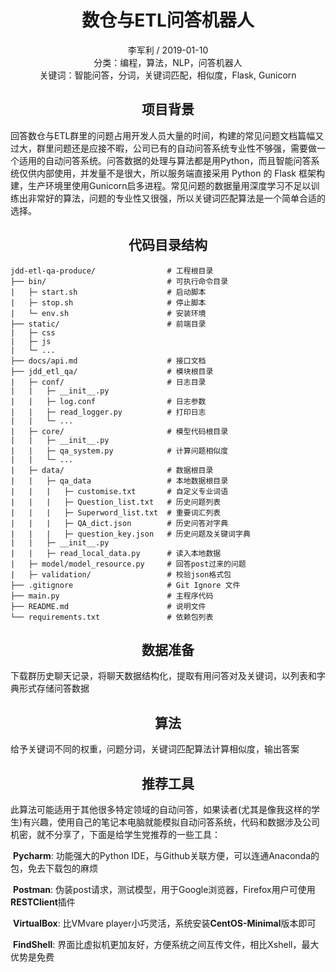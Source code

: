 # <center>数仓与ETL问答机器人</center>

<center>李军利 / 2019-01-10</center>

<center>分类：编程，算法，NLP，问答机器人</center>

<center>关键词：智能问答，分词，关键词匹配，相似度，Flask, Gunicorn</center>





## <center>项目背景</center>

​	回答数仓与ETL群里的问题占用开发人员大量的时间，构建的常见问题文档篇幅又过大，群里问题还是应接不暇，公司已有的自动问答系统专业性不够强，需要做一个适用的自动问答系统。问答数据的处理与算法都是用Python，而且智能问答系统仅供内部使用，并发量不是很大，所以服务端直接采用 Python 的 Flask 框架构建，生产环境里使用Gunicorn启多进程。常见问题的数据量用深度学习不足以训练出非常好的算法，问题的专业性又很强，所以关键词匹配算法是一个简单合适的选择。



## <center>代码目录结构</center>

```
jdd-etl-qa-produce/                # 工程根目录
├── bin/                           # 可执行命令目录
|   ├─ start.sh                    # 启动脚本
|   ├─ stop.sh                     # 停止脚本
|   └─ env.sh                      # 安装环境
├── static/                        # 前端目录
|   ├─ css
|   ├─ js
|   └─ ...
├── docs/api.md                    # 接口文档
├── jdd_etl_qa/                    # 模块根目录
|   ├─ conf/                       # 日志目录
|   |   ├─ __init__.py
|   |   ├─ log.conf                # 日志参数
|   |   ├─ read_logger.py          # 打印日志
|   |   └─ ...
|   ├─ core/                       # 模型代码根目录
|   |   ├─ __init__.py
|   |   ├─ qa_system.py            # 计算问题相似度
|   |   └─ ...
|   ├─ data/                       # 数据根目录
|   |   ├─ qa_data                 # 本地数据根目录
|   |   |   ├─ customise.txt       # 自定义专业词语
|   |   |   ├─ Question_list.txt   # 历史问题列表
|   |   |   ├─ Superword_list.txt  # 重要词汇列表
|   |   |   ├─ QA_dict.json        # 历史问答对字典
|   |   |   ├─ question_key.json   # 历史问题及关键词字典
|   |   ├─ __init__.py
|   |   ├─ read_local_data.py      # 读入本地数据
|   ├─ model/model_resource.py     # 回答post过来的问题
|   ├─ validation/                 # 校验json格式包 
├── .gitignore                     # Git Ignore 文件
├── main.py                        # 主程序代码
├── README.md                      # 说明文件
└── requirements.txt               # 依赖包列表
```





## <center>数据准备</center>

​        下载群历史聊天记录，将聊天数据结构化，提取有用问答对及关键词，以列表和字典形式存储问答数据



## <center>算法</center>

​        给予关键词不同的权重，问题分词，关键词匹配算法计算相似度，输出答案



## <center>推荐工具</center>

​        此算法可能适用于其他很多特定领域的自动问答，如果读者(尤其是像我这样的学生)有兴趣，使用自己的笔记本电脑就能模拟自动问答系统，代码和数据涉及公司机密，就不分享了，下面是给学生党推荐的一些工具：

​	**Pycharm**: 功能强大的Python IDE，与Github关联方便，可以连通Anaconda的包，免去下载包的麻烦

​	**Postman**: 伪装post请求，测试模型，用于Google浏览器，Firefox用户可使用**RESTClient**插件

​	**VirtualBox**: 比VMvare player小巧灵活，系统安装**CentOS-Minimal**版本即可

​	**FindShell**: 界面比虚拟机更加友好，方便系统之间互传文件，相比Xshell，最大优势是免费


